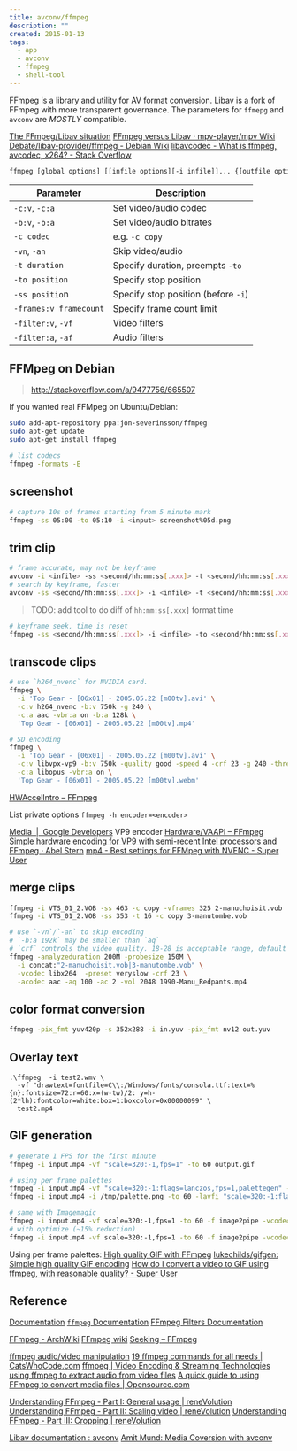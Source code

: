 ```yaml
---
title: avconv/ffmpeg
description: ""
created: 2015-01-13
tags:
  - app
  - avconv
  - ffmpeg
  - shell-tool
---
```


FFmpeg is a library and utility for AV format conversion.
Libav is a fork of FFmpeg with more transparent governance.
The parameters for `ffmepg` and `avconv` are _MOSTLY_ compatible.

[The FFmpeg/Libav situation](http://blog.pkh.me/p/13-the-ffmpeg-libav-situation.html)
[FFmpeg versus Libav · mpv-player/mpv Wiki](https://github.com/mpv-player/mpv/wiki/FFmpeg-versus-Libav)
[Debate/libav-provider/ffmpeg - Debian Wiki](https://wiki.debian.org/Debate/libav-provider/ffmpeg)
[libavcodec - What is ffmpeg, avcodec, x264? - Stack Overflow](https://stackoverflow.com/questions/16772558/what-is-ffmpeg-avcodec-x264)

```sh
ffmpeg [global options] [[infile options][-i infile]]... {[outfile options] outfile}...
```

| Parameter              | Description                         |
| ---------------------- | ----------------------------------- |
| `-c:v`, `-c:a`         | Set video/audio codec               |
| `-b:v`, `-b:a`         | Set video/audio bitrates            |
| `-c codec`             | e.g. `-c copy`                      |
| `-vn`, `-an`           | Skip video/audio                    |
| `-t duration`          | Specify duration, preempts `-to`    |
| `-to position`         | Specify stop position               |
| `-ss positio`n         | Specify stop position (before `-i`) |
| `-frames:v framecount` | Specify frame count limit           |
| `-filter:v`, `-vf`     | Video filters                       |
| `-filter:a`, `-af`     | Audio filters                       |

## FFMpeg on Debian

> http://stackoverflow.com/a/9477756/665507

If you wanted real FFMpeg on Ubuntu/Debian:

```sh
sudo add-apt-repository ppa:jon-severinsson/ffmpeg
sudo apt-get update
sudo apt-get install ffmpeg
```

```sh
# list codecs
ffmpeg -formats -E
```

## screenshot

```sh
# capture 10s of frames starting from 5 minute mark
ffmpeg -ss 05:00 -to 05:10 -i <input> screenshot%05d.png
```

## trim clip

```sh
# frame accurate, may not be keyframe
avconv -i <infile> -ss <second/hh:mm:ss[.xxx]> -t <second/hh:mm:ss[.xxx]> -c copy <outfile>
# search by keyframe, faster
avconv -ss <second/hh:mm:ss[.xxx]> -i <infile> -t <second/hh:mm:ss[.xxx]> -c copy <outfile>
```

> TODO: add tool to do diff of `hh:mm:ss[.xxx]` format time

```sh
# keyframe seek, time is reset
ffmpeg -ss <second/hh:mm:ss[.xxx]> -i <infile> -to <second/hh:mm:ss[.xxx]> -c copy <outfile>
```

## transcode clips

```sh
# use `h264_nvenc` for NVIDIA card.
ffmpeg \
  -i 'Top Gear - [06x01] - 2005.05.22 [m00tv].avi' \
  -c:v h264_nvenc -b:v 750k -g 240 \
  -c:a aac -vbr:a on -b:a 128k \
  'Top Gear - [06x01] - 2005.05.22 [m00tv].mp4'

# SD encoding
ffmpeg \
  -i 'Top Gear - [06x01] - 2005.05.22 [m00tv].avi' \
  -c:v libvpx-vp9 -b:v 750k -quality good -speed 4 -crf 23 -g 240 -threads 12 \
  -c:a libopus -vbr:a on \
  'Top Gear - [06x01] - 2005.05.22 [m00tv].webm'
```

[HWAccelIntro – FFmpeg](https://trac.ffmpeg.org/wiki/HWAccelIntro)

List private options
`ffmpeg -h encoder=<encoder>`

[Media  |  Google Developers](https://developers.google.com/media/vp9/settings/vod/) VP9 encoder
[Hardware/VAAPI – FFmpeg](https://trac.ffmpeg.org/wiki/Hardware/VAAPI)
[Simple hardware encoding for VP9 with semi-recent Intel processors and FFmpeg · Abel Stern](https://abelstern.nl/posts/hardware_encoding_vp9/)
[mp4 - Best settings for FFMpeg with NVENC - Super User](https://superuser.com/questions/1296374/best-settings-for-ffmpeg-with-nvenc)

## merge clips

```sh
ffmpeg -i VTS_01_2.VOB -ss 463 -c copy -vframes 325 2-manuchoisit.vob
ffmpeg -i VTS_01_2.VOB -ss 353 -t 16 -c copy 3-manutombe.vob

# use `-vn`/`-an` to skip encoding
# `-b:a 192k` may be smaller than `aq`
# `crf` controls the video quality. 18-28 is acceptable range, default is 23.
ffmpeg -analyzeduration 200M -probesize 150M \
  -i concat:"2-manuchoisit.vob|3-manutombe.vob" \
  -vcodec libx264  -preset veryslow -crf 23 \
  -acodec aac -aq 100 -ac 2 -vol 2048 1990-Manu_Redpants.mp4
```

## color format conversion

```sh
ffmpeg -pix_fmt yuv420p -s 352x288 -i in.yuv -pix_fmt nv12 out.yuv
```

## Overlay text

```
.\ffmpeg  -i test2.wmv \
  -vf "drawtext=fontfile=C\\:/Windows/fonts/consola.ttf:text=%{n}:fontsize=72:r=60:x=(w-tw)/2: y=h-(2*lh):fontcolor=white:box=1:boxcolor=0x00000099" \
  test2.mp4
```

## GIF generation

```sh
# generate 1 FPS for the first minute
ffmpeg -i input.mp4 -vf "scale=320:-1,fps=1" -to 60 output.gif

# using per frame palettes
ffmpeg -i input.mp4 -vf "scale=320:-1:flags=lanczos,fps=1,palettegen" -to 60  -y /tmp/palette.png
ffmpeg -i input.mp4 -i /tmp/palette.png -to 60 -lavfi "scale=320:-1:flags=lanczos,fps=1[x];[x][1:v]paletteuse=dither=sierra2_4a" output.gif

# same with Imagemagic
ffmpeg -i input.mp4 -vf scale=320:-1,fps=1 -to 60 -f image2pipe -vcodec ppm - | convert -delay 100 -loop 0 - output.gif
# with optimize (~15% reduction)
ffmpeg -i input.mp4 -vf scale=320:-1,fps=1 -to 60 -f image2pipe -vcodec ppm - | convert - gif:- | convert -layers Optimize  -delay 100 -loop 0 - output.gif
```

Using per frame palettes:
[High quality GIF with FFmpeg](http://blog.pkh.me/p/21-high-quality-gif-with-ffmpeg.html)
[lukechilds/gifgen: Simple high quality GIF encoding](https://github.com/lukechilds/gifgen)
[How do I convert a video to GIF using ffmpeg, with reasonable quality? - Super User](https://superuser.com/questions/556029/how-do-i-convert-a-video-to-gif-using-ffmpeg-with-reasonable-quality)

## Reference

[Documentation](http://ffmpeg.org/documentation.html)
[`ffmpeg` Documentation](http://ffmpeg.org/ffmpeg.html)
[FFmpeg Filters Documentation](https://ffmpeg.org/ffmpeg-filters.html)

[FFmpeg - ArchWiki](https://wiki.archlinux.org/title/FFmpeg)
[FFmpeg wiki](http://trac.ffmpeg.org/wiki)
[Seeking – FFmpeg](https://trac.ffmpeg.org/wiki/Seeking)

[ffmpeg audio/video manipulation](http://howto-pages.org/ffmpeg/)
[19 ffmpeg commands for all needs | CatsWhoCode.com](http://www.catswhocode.com/blog/19-ffmpeg-commands-for-all-needs)
[ffmpeg | Video Encoding & Streaming Technologies](https://sonnati.wordpress.com/category/ffmpeg/)
[using ffmpeg to extract audio from video files](https://gist.github.com/protrolium/e0dbd4bb0f1a396fcb55)
[A quick guide to using FFmpeg to convert media files | Opensource.com](https://opensource.com/article/17/6/ffmpeg-convert-media-file-formats)

[Understanding FFmpeg - Part I: General usage | reneVolution](http://www.renevolution.com/understanding-thegeneral-usage-of-ffmpeg-part-one/)
[Understanding FFmpeg - Part II: Scaling video | reneVolution](http://www.renevolution.com/understanding-ffmpeg-part-ii-scaling-video/)
[Understanding FFmpeg - Part III: Cropping | reneVolution](http://www.renevolution.com/understanding-ffmpeg-part-iii-cropping/)

[Libav documentation : avconv](https://libav.org/avconv.html)
[Amit Mund: Media Coversion with avconv](http://amitmund.blogspot.hk/2013/05/media-coversion-with-avconv.html)
